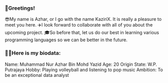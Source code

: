 ### 🤖Greetings!
😎My name is Azhar, or I go with the name KaziriX. It is really a pleasure to meet you here.
✈️I look forward to collaborate with all of you about the upcoming project. 
🎓So before that, let us do our best in learning various programming languages so we can be better in the future.

### 🧑🏻Here is my biodata:
Name: Muhammad Nur Azhar Bin Mohd Yazid
Age: 20
Origin State: W.P. Putrajaya
Hobby: Playing volleyball and listening to pop music
Ambition: To be an exceptional data analyst

